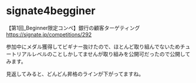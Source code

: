 # signate4begginer
【第1回_Beginner限定コンペ】銀行の顧客ターゲティング
https://signate.jp/competitions/292

参加中にメダル獲得してビギナー抜けたので、ほとんど取り組んでないためチュートリアルレベルのことしかしてませんが取り組みを公開可だったので公開してみます。

見返してみると、どんどん昇格のラインが下がってますね。